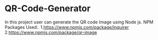 # QR-Code-Generator
In this project user can generate the QR code Image using Node js.
NPM Packages Used:.
1.https://www.npmjs.com/package/inquirer
2.https://www.npmjs.com/package/qr-image

